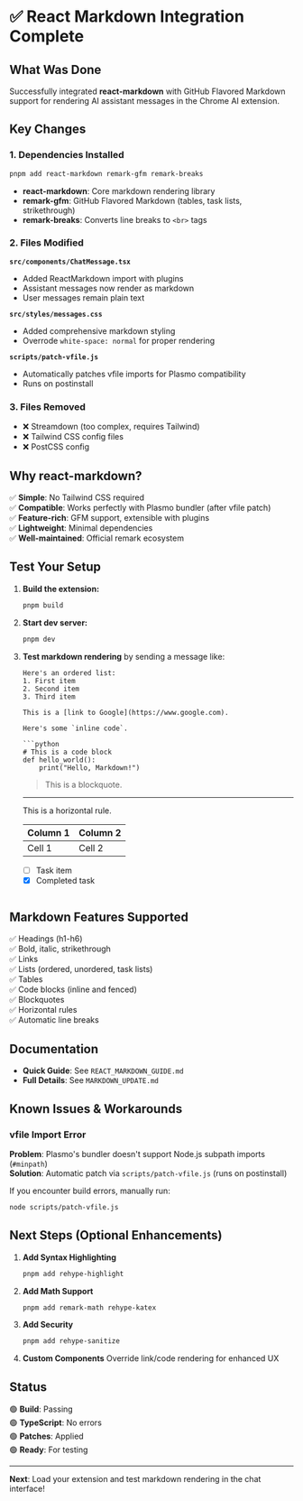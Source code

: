 # ✅ React Markdown Integration Complete

## What Was Done

Successfully integrated **react-markdown** with GitHub Flavored Markdown support for rendering AI assistant messages in the Chrome AI extension.

## Key Changes

### 1. Dependencies Installed
```bash
pnpm add react-markdown remark-gfm remark-breaks
```

- **react-markdown**: Core markdown rendering library
- **remark-gfm**: GitHub Flavored Markdown (tables, task lists, strikethrough)
- **remark-breaks**: Converts line breaks to `<br>` tags

### 2. Files Modified

**`src/components/ChatMessage.tsx`**
- Added ReactMarkdown import with plugins
- Assistant messages now render as markdown
- User messages remain plain text

**`src/styles/messages.css`**
- Added comprehensive markdown styling
- Overrode `white-space: normal` for proper rendering

**`scripts/patch-vfile.js`**
- Automatically patches vfile imports for Plasmo compatibility
- Runs on postinstall

### 3. Files Removed
- ❌ Streamdown (too complex, requires Tailwind)
- ❌ Tailwind CSS config files
- ❌ PostCSS config

## Why react-markdown?

✅ **Simple**: No Tailwind CSS required  
✅ **Compatible**: Works perfectly with Plasmo bundler (after vfile patch)  
✅ **Feature-rich**: GFM support, extensible with plugins  
✅ **Lightweight**: Minimal dependencies  
✅ **Well-maintained**: Official remark ecosystem  

## Test Your Setup

1. **Build the extension:**
   ```bash
   pnpm build
   ```

2. **Start dev server:**
   ```bash
   pnpm dev
   ```

3. **Test markdown rendering** by sending a message like:
   ```
   Here's an ordered list:
   1. First item
   2. Second item
   3. Third item

   This is a [link to Google](https://www.google.com).

   Here's some `inline code`.

   ```python
   # This is a code block
   def hello_world():
       print("Hello, Markdown!")
   ```

   > This is a blockquote.

   ---

   This is a horizontal rule.

   | Column 1 | Column 2 |
   |----------|----------|
   | Cell 1   | Cell 2   |

   - [ ] Task item
   - [x] Completed task
   ```

## Markdown Features Supported

✅ Headings (h1-h6)  
✅ Bold, italic, strikethrough  
✅ Links  
✅ Lists (ordered, unordered, task lists)  
✅ Tables  
✅ Code blocks (inline and fenced)  
✅ Blockquotes  
✅ Horizontal rules  
✅ Automatic line breaks  

## Documentation

- **Quick Guide**: See `REACT_MARKDOWN_GUIDE.md`
- **Full Details**: See `MARKDOWN_UPDATE.md`

## Known Issues & Workarounds

### vfile Import Error
**Problem**: Plasmo's bundler doesn't support Node.js subpath imports (`#minpath`)  
**Solution**: Automatic patch via `scripts/patch-vfile.js` (runs on postinstall)  

If you encounter build errors, manually run:
```bash
node scripts/patch-vfile.js
```

## Next Steps (Optional Enhancements)

1. **Add Syntax Highlighting**
   ```bash
   pnpm add rehype-highlight
   ```

2. **Add Math Support**
   ```bash
   pnpm add remark-math rehype-katex
   ```

3. **Add Security**
   ```bash
   pnpm add rehype-sanitize
   ```

4. **Custom Components**
   Override link/code rendering for enhanced UX

## Status

🟢 **Build**: Passing  
🟢 **TypeScript**: No errors  
🟢 **Patches**: Applied  
🟢 **Ready**: For testing  

---

**Next**: Load your extension and test markdown rendering in the chat interface!
